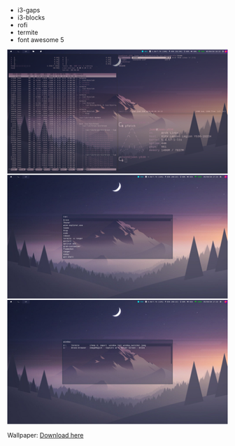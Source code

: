 * i3-gaps
* i3-blocks
* rofi
* termite
* font awesome 5


![img](screenshot.png)
![launcher](app_launcher.jpeg)
![switcher](window_switcher.jpeg)

Wallpaper: [Download here](https://wallpaperaccess.com/download/minimalist-mountain-812556)
